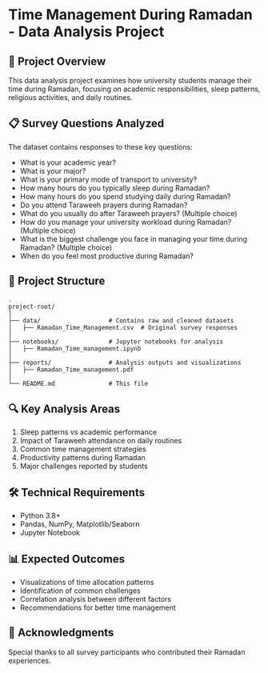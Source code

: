 # Time Management During Ramadan - Data Analysis Project

## 📌 Project Overview
This data analysis project examines how university students manage their time during Ramadan, focusing on academic responsibilities, sleep patterns, religious activities, and daily routines.

## 📋 Survey Questions Analyzed
The dataset contains responses to these key questions:
- What is your academic year?
- What is your major?  
- What is your primary mode of transport to university?
- How many hours do you typically sleep during Ramadan?
- How many hours do you spend studying daily during Ramadan?
- Do you attend Taraweeh prayers during Ramadan?
- What do you usually do after Taraweeh prayers? (Multiple choice)
- How do you manage your university workload during Ramadan? (Multiple choice)
- What is the biggest challenge you face in managing your time during Ramadan? (Multiple choice)
- When do you feel most productive during Ramadan?

## 📂 Project Structure
```
.
project-root/
│
├── data/                   # Contains raw and cleaned datasets
│   ├── Ramadan_Time_Management.csv  # Original survey responses
│
├── notebooks/              # Jupyter notebooks for analysis
│   ├── Ramadan_Time_management.ipynb
│
├── reports/                # Analysis outputs and visualizations
│   ├── Ramadan_Time_management.pdf
│
└── README.md               # This file
```

## 🔍 Key Analysis Areas
1. Sleep patterns vs academic performance
2. Impact of Taraweeh attendance on daily routines
3. Common time management strategies
4. Productivity patterns during Ramadan
5. Major challenges reported by students

## 🛠️ Technical Requirements
- Python 3.8+
- Pandas, NumPy, Matplotlib/Seaborn
- Jupyter Notebook

## 📊 Expected Outcomes
- Visualizations of time allocation patterns
- Identification of common challenges
- Correlation analysis between different factors
- Recommendations for better time management

## 🙏 Acknowledgments
Special thanks to all survey participants who contributed their Ramadan experiences.
